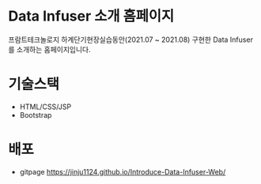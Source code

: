 # Data Infuser 소개 홈페이지
프람트테크놀로지 하계단기현장실습동안(2021.07 ~ 2021.08) 구현한 Data Infuser를 소개하는 홈페이지입니다.


# 기술스택
- HTML/CSS/JSP
- Bootstrap


# 배포
- gitpage
https://jinju1124.github.io/Introduce-Data-Infuser-Web/
